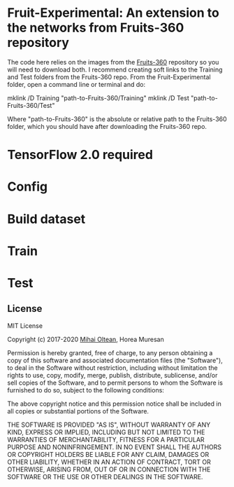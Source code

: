 # Fruit-Experimental: An extension to the networks from Fruits-360 repository #

The code here relies on the images from the [Fruits-360](https://github.com/Horea94/Fruit-Images-Dataset) repository so you will need to download both.
I recommend creating soft links to the Training and Test folders from the Fruits-360 repo.
From the Fruit-Experimental folder, open a command line or terminal and do:

mklink /D Training "path-to-Fruits-360/Training"
mklink /D Test "path-to-Fruits-360/Test"

Where "path-to-Fruits-360" is the absolute or relative path to the Fruits-360 folder, which you should have after downloading the Fruits-360 repo.

# TensorFlow 2.0 required
# Config
# Build dataset
# Train
# Test

## License ##

MIT License

Copyright (c) 2017-2020 [Mihai Oltean](https://mihaioltean.github.io), Horea Muresan

Permission is hereby granted, free of charge, to any person obtaining a copy
of this software and associated documentation files (the "Software"), to deal
in the Software without restriction, including without limitation the rights
to use, copy, modify, merge, publish, distribute, sublicense, and/or sell
copies of the Software, and to permit persons to whom the Software is
furnished to do so, subject to the following conditions:

The above copyright notice and this permission notice shall be included in all
copies or substantial portions of the Software.

THE SOFTWARE IS PROVIDED "AS IS", WITHOUT WARRANTY OF ANY KIND, EXPRESS OR
IMPLIED, INCLUDING BUT NOT LIMITED TO THE WARRANTIES OF MERCHANTABILITY,
FITNESS FOR A PARTICULAR PURPOSE AND NONINFRINGEMENT. IN NO EVENT SHALL THE
AUTHORS OR COPYRIGHT HOLDERS BE LIABLE FOR ANY CLAIM, DAMAGES OR OTHER
LIABILITY, WHETHER IN AN ACTION OF CONTRACT, TORT OR OTHERWISE, ARISING FROM,
OUT OF OR IN CONNECTION WITH THE SOFTWARE OR THE USE OR OTHER DEALINGS IN THE
SOFTWARE.
